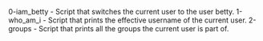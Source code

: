 0-iam_betty - Script that switches the current user to the user betty.
1-who_am_i - Script that prints the effective username of the current user.
2-groups - Script that prints all the groups the current user is part of.
